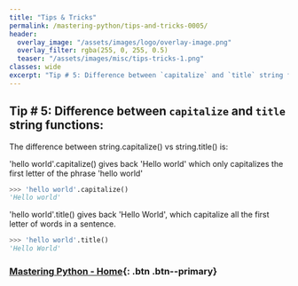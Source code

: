 ```yaml
---
title: "Tips & Tricks"
permalink: /mastering-python/tips-and-tricks-0005/
header:
  overlay_image: "/assets/images/logo/overlay-image.png"
  overlay_filter: rgba(255, 0, 255, 0.5)
  teaser: "/assets/images/misc/tips-tricks-1.png"
classes: wide
excerpt: "Tip # 5: Difference between `capitalize` and `title` string functions"
---
```


## Tip # 5: Difference between `capitalize` and `title` string functions:

The difference between string.capitalize() vs string.title() is:

'hello world'.capitalize() gives back 'Hello world' which only capitalizes the first letter of the phrase 'hello world'

```python
>>> 'hello world'.capitalize()
'Hello world'
```
'hello world'.title() gives back 'Hello World', which capitalize all the first letter of words in a sentence.

```python
>>> 'hello world'.title()
'Hello World'
```

### [Mastering Python - Home](/mastering-python/){: .btn .btn--primary}
